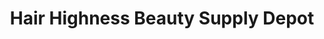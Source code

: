 ---
title: "Hair Highness Beauty Supply Depot"
url: /modesto/hair-highness-beauty-supply-depot/
shop: beauty
---